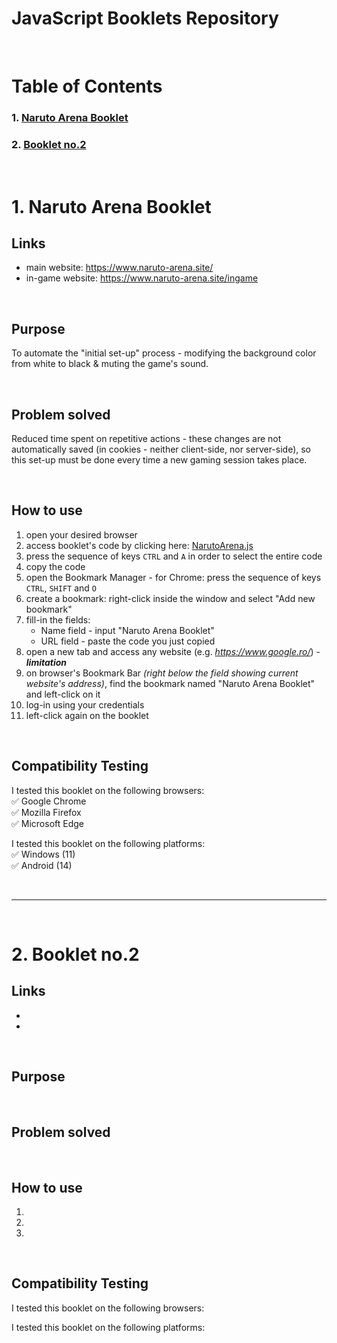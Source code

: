 # JavaScript Booklets Repository

<br>

# Table of Contents
### 1. [**Naruto Arena Booklet**](https://github.com/RomulusMirauta/JavaScript_Booklets/edit/main/README.md#1-naruto-arena-booklet)
### 2. [**Booklet no.2**](https://github.com/RomulusMirauta/JavaScript_Booklets/edit/main/README.md#2-booklet-no2)

<br>


# 1. Naruto Arena Booklet

## Links
- main website: https://www.naruto-arena.site/
- in-game website: https://www.naruto-arena.site/ingame

<br>

## **Purpose** 
To automate the "initial set-up" process - modifying the background color from white to black & muting the game's sound.

<br>

## **Problem solved** 
Reduced time spent on repetitive actions - these changes are not automatically saved (in cookies - neither client-side, nor server-side), so this set-up must be done every time a new gaming session takes place.

<br>

## How to use
1. open your desired browser
2. access booklet's code by clicking here: [NarutoArena.js](https://github.com/RomulusMirauta/JavaScript_Booklets/blob/main/NarutoArena.js)
3. press the sequence of keys `CTRL` and `A` in order to select the entire code
4. copy the code
5. open the Bookmark Manager - for Chrome: press the sequence of keys `CTRL`, `SHIFT` and `O`
6. create a bookmark: right-click inside the window and select "Add new bookmark"
7. fill-in the fields:
   - Name field - input "Naruto Arena Booklet"
   - URL field - paste the code you just copied
8. open a new tab and access any website (e.g. *https://www.google.ro/*) - ***limitation***
9. on browser's Bookmark Bar *(right below the field showing current website's address)*, find the bookmark named "Naruto Arena Booklet" and left-click on it
10. log-in using your credentials
11. left-click again on the booklet

<br>

## Compatibility Testing

I tested this booklet on the following browsers:<br>
✅ Google Chrome<br>
✅ Mozilla Firefox<br>
✅ Microsoft Edge<br>

I tested this booklet on the following platforms:<br>
✅ Windows (11)<br>
✅ Android (14)<br>

<br><hr><br>

# 2. Booklet no.2

## Links
- 
- 

<br>

## **Purpose**

<br>

## **Problem solved**

<br>

## How to use
1. 
2. 
3. 

<br>

## Compatibility Testing

I tested this booklet on the following browsers:<br>

I tested this booklet on the following platforms:<br>
